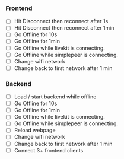 ### Frontend

- [ ] Hit Disconnect then reconnect after 1s
- [ ] Hit Disconnect then reconnect after 1min
- [ ] Go Offline for 10s
- [ ] Go Offline for 1min
- [ ] Go Offline while livekit is connecting.
- [ ] Go Offline while simplepeer is connecting.
- [ ] Change wifi network
- [ ] Change back to first network after 1 min

### Backend

- [ ] Load / start backend while offline
- [ ] Go Offline for 10s
- [ ] Go Offline for 1min
- [ ] Go Offline while livekit is connecting.
- [ ] Go Offline while simplepeer is connecting.
- [ ] Reload webpage
- [ ] Change wifi network
- [ ] Change back to first network after 1 min
- [ ] Connect 3+ frontend clients
